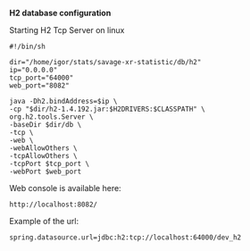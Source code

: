 **H2 database configuration**

Starting H2 Tcp Server on linux
```
#!/bin/sh

dir="/home/igor/stats/savage-xr-statistic/db/h2"
ip="0.0.0.0"
tcp_port="64000"
web_port="8082"

java -Dh2.bindAddress=$ip \
-cp "$dir/h2-1.4.192.jar:$H2DRIVERS:$CLASSPATH" \
org.h2.tools.Server \
-baseDir $dir/db \
-tcp \
-web \
-webAllowOthers \
-tcpAllowOthers \
-tcpPort $tcp_port \
-webPort $web_port
```

Web console is available here:

`http://localhost:8082/`

Example of the url:

`spring.datasource.url=jdbc:h2:tcp://localhost:64000/dev_h2`
